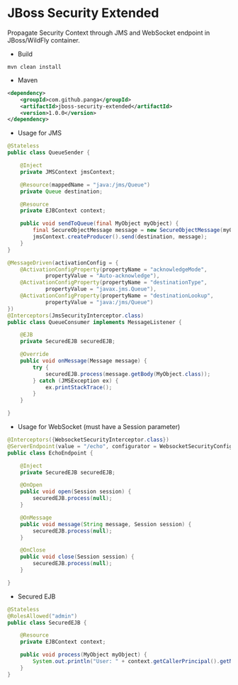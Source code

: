 # JBoss Security Extended

Propagate Security Context through JMS and WebSocket endpoint in JBoss/WildFly container.

* Build

```mvn clean install```

* Maven

```xml
<dependency>
    <groupId>com.github.panga</groupId>
    <artifactId>jboss-security-extended</artifactId>
    <version>1.0.0</version>
</dependency>
```

* Usage for JMS

```java
@Stateless
public class QueueSender {

    @Inject
    private JMSContext jmsContext;

    @Resource(mappedName = "java:/jms/Queue")
    private Queue destination;

    @Resource
    private EJBContext context;

    public void sendToQueue(final MyObject myObject) {
        final SecureObjectMessage message = new SecureObjectMessage(myObject, context.getCallerPrincipal());
        jmsContext.createProducer().send(destination, message);
    }
}
```

```java
@MessageDriven(activationConfig = {
    @ActivationConfigProperty(propertyName = "acknowledgeMode",
            propertyValue = "Auto-acknowledge"),
    @ActivationConfigProperty(propertyName = "destinationType",
            propertyValue = "javax.jms.Queue"),
    @ActivationConfigProperty(propertyName = "destinationLookup",
            propertyValue = "java:/jms/Queue")
})
@Interceptors(JmsSecurityInterceptor.class)
public class QueueConsumer implements MessageListener {

    @EJB
    private SecuredEJB securedEJB;

    @Override
    public void onMessage(Message message) {
        try {
            securedEJB.process(message.getBody(MyObject.class));
        } catch (JMSException ex) {
            ex.printStackTrace();
        }
    }

}
```

* Usage for WebSocket (must have a Session parameter)

```java
@Interceptors({WebsocketSecurityInterceptor.class})
@ServerEndpoint(value = "/echo", configurator = WebsocketSecurityConfigurator.class)
public class EchoEndpoint {

    @Inject
    private SecuredEJB securedEJB;

    @OnOpen
    public void open(Session session) {
        securedEJB.process(null);
    }

    @OnMessage
    public void message(String message, Session session) {
        securedEJB.process(null);
    }

    @OnClose
    public void close(Session session) {
        securedEJB.process(null);
    }

}
```

* Secured EJB

```java
@Stateless
@RolesAllowed("admin")
public class SecuredEJB {

    @Resource
    private EJBContext context;

    public void process(MyObject myObject) {
        System.out.println("User: " + context.getCallerPrincipal().getName());
    }
}
```
